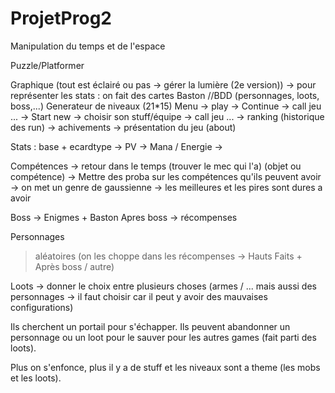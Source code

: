 # ProjetProg2
Manipulation du temps et de l'espace

Puzzle/Platformer

Graphique (tout est éclairé ou pas -> gérer la lumière (2e version)) -> pour représenter les stats : on fait des cartes
Baston
//BDD (personnages, loots, boss,...)
Generateur de niveaux (21*15)
Menu 	-> play  	-> Continue -> call jeu ...
			-> Start new -> choisir son stuff/équipe -> call jeu ...
	-> ranking (historique des run)
	-> achivements
	-> présentation du jeu (about)



Stats : base + ecardtype
	-> PV 
	-> Mana / Energie
	-> 

Compétences -> retour dans le temps (trouver le mec qui l'a) (objet ou compétence)
		-> Mettre des proba sur les compétences qu'ils peuvent avoir -> on met un
genre de gaussienne -> les meilleures et les pires sont dures a avoir

Boss -> Enigmes + Baston
Apres boss -> récompenses

Personnages
> aléatoires (on les choppe dans les récompenses -> Hauts Faits + Après boss / autre)

Loots -> donner le choix entre plusieurs choses (armes / ... mais aussi des personnages ->
il faut choisir car il peut y avoir des mauvaises configurations)

Ils cherchent un portail pour s'échapper. Ils peuvent abandonner un personnage ou un loot
pour le sauver pour les autres games (fait parti des loots).

Plus on s'enfonce, plus il y a de stuff et les niveaux sont a theme (les mobs et les 
loots).
